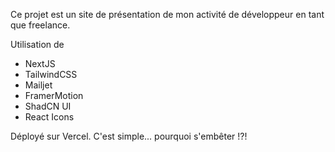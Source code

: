 Ce projet est un site de présentation de mon activité de développeur en tant que freelance.

Utilisation de
- NextJS
- TailwindCSS
- Mailjet
- FramerMotion
- ShadCN UI
- React Icons

Déployé sur Vercel.
C'est simple... pourquoi s'embêter !?!
